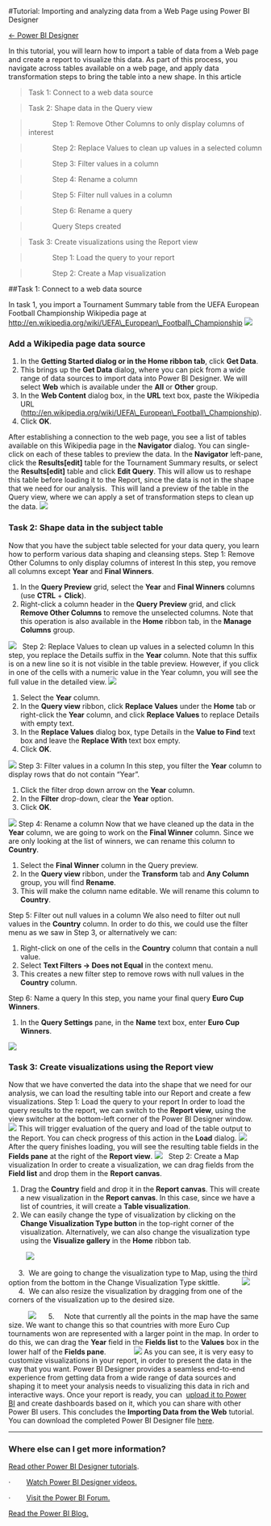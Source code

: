 <properties pageTitle="Tutorial: Importing and analyzing data from a Web Page using Power BI Designer" description="Tutorial: Importing and analyzing data from a Web Page using Power BI Designer" services="powerbi" documentationCenter="" authors="v-anpasi" manager="mblythe" editor=""/>
<tags ms.service="powerbi" ms.devlang="NA" ms.topic="article" ms.tgt_pltfrm="NA" ms.workload="powerbi" ms.date="06/19/2015" ms.author="v-anpasi"/>
#Tutorial: Importing and analyzing data from a Web Page using Power BI Designer

[← Power BI Designer](https://support.powerbi.com/knowledgebase/topics/68530-power-bi-designer)

In this tutorial, you will learn how to import a table of data from a Web page and create a report to visualize this data. As part of this process, you navigate across tables available on a web page, and apply data transformation steps to bring the table into a new shape.
In this article
> Task 1: Connect to a web data source

> Task 2: Shape data in the Query view

>             Step 1: Remove Other Columns to only display columns of interest

>             Step 2: Replace Values to clean up values in a selected column

>             Step 3: Filter values in a column

>             Step 4: Rename a column

>             Step 5: Filter null values in a column

>             Step 6: Rename a query

>             Query Steps created

> Task 3: Create visualizations using the Report view

>             Step 1: Load the query to your report

>             Step 2: Create a Map visualization

##Task 1: Connect to a web data source

In task 1, you import a Tournament Summary table from the UEFA European Football Championship Wikipedia page at http://en.wikipedia.org/wiki/UEFA\_European\_Football\_Championship
﻿﻿﻿![](media/powerbi-designer-tutorial-importing-and-analyzing-data-from-a-web-page/WebPage1.jpg)
### Add a Wikipedia page data source

1.  In the **Getting Started dialog or in the Home ribbon tab**, click **Get Data**.
2.  This brings up the **Get Data** dialog, where you can pick from a wide range of data sources to import data into Power BI Designer. We will select **Web** which is available under the **All** or **Other** group.
3.  In the **Web Content** dialog box, in the **URL** text box, paste the Wikipedia URL (http://en.wikipedia.org/wiki/UEFA\_European\_Football\_Championship).
4.  Click **OK**.

After establishing a connection to the web page, you see a list of tables available on this Wikipedia page in the **Navigator** dialog. You can single-click on each of these tables to preview the data.
In the **Navigator** left-pane, click the **Results[edit]** table for the Tournament Summary results, or select the **Results[edit]** table and click **Edit Query**. This will allow us to reshape this table before loading it to the Report, since the data is not in the shape that we need for our analysis.
![]()
This will land a preview of the table in the Query view, where we can apply a set of transformation steps to clean up the data.
![](media/powerbi-designer-tutorial-importing-and-analyzing-data-from-a-web-page/WebPage3.jpg)
### Task 2: Shape data in the subject table

Now that you have the subject table selected for your data query, you learn how to perform various data shaping and cleansing steps.
Step 1: Remove Other Columns to only display columns of interest
In this step, you remove all columns except **Year** and **Final Winners**.
1.  In the **Query Preview** grid, select the **Year** and **Final Winners** columns (use **CTRL** + **Click**).
2.  Right-click a column header in the **Query Preview** grid, and click **Remove Other Columns** to remove the unselected columns. Note that this operation is also available in the **Home** ribbon tab, in the **Manage Columns** group.

![](media/powerbi-designer-tutorial-importing-and-analyzing-data-from-a-web-page/WebPage4.jpg)
 
 Step 2: Replace Values to clean up values in a selected column
In this step, you replace the Details suffix in the **Year** column. Note that this suffix is on a new line so it is not visible in the table preview. However, if you click in one of the cells with a numeric value in the Year column, you will see the full value in the detailed view.
![](media/powerbi-designer-tutorial-importing-and-analyzing-data-from-a-web-page/WebPage5.jpg)
1.  Select the **Year** column.
2.  In the **Query view** ribbon, click **Replace Values** under the **Home** tab or right-click the **Year** column, and click **Replace Values** to replace Details with empty text.
3.  In the **Replace Values** dialog box, type Details in the **Value to Find** text box and leave the **Replace With** text box empty.
4.  Click **OK**.

![](media/powerbi-designer-tutorial-importing-and-analyzing-data-from-a-web-page/WebPage6.jpg)
 Step 3: Filter values in a column
In this step, you filter the **Year** column to display rows that do not contain “Year”.
1.  Click the filter drop down arrow on the **Year** column.
2.  In the **Filter** drop-down, clear the **Year** option.
3.  Click **OK**.

![](media/powerbi-designer-tutorial-importing-and-analyzing-data-from-a-web-page/WebPage7.jpg)
Step 4: Rename a column
Now that we have cleaned up the data in the **Year** column, we are going to work on the **Final Winner** column.
Since we are only looking at the list of winners, we can rename this column to **Country**.
1.  Select the **Final Winner** column in the Query preview.
2.  In the **Query view** ribbon, under the **Transform** tab and **Any Column** group, you will find **Rename**.
3.  This will make the column name editable. We will rename this column to **Country**.

Step 5: Filter out null values in a column
We also need to filter out null values in the **Country** column. In order to do this, we could use the filter menu as we saw in Step 3, or alternatively we can:
1.  Right-click on one of the cells in the **Country** column that contain a null value.
2.  Select **Text Filters -\> Does not Equal** in the context menu.
3.  This creates a new filter step to remove rows with null values in the **Country** column.

Step 6: Name a query
In this step, you name your final query **Euro Cup Winners**.
1.  In the **Query Settings** pane, in the **Name** text box, enter **Euro Cup Winners**.

![](media/powerbi-designer-tutorial-importing-and-analyzing-data-from-a-web-page/WebPage8.jpg)
### Task 3: Create visualizations using the Report view

Now that we have converted the data into the shape that we need for our analysis, we can load the resulting table into our Report and create a few visualizations.
 Step 1: Load the query to your report
In order to load the query results to the report, we can switch to the **Report view**, using the view switcher at the bottom-left corner of the Power BI Designer window.
![](media/powerbi-designer-tutorial-importing-and-analyzing-data-from-a-web-page/WebPage9.jpg)
 This will trigger evaluation of the query and load of the table output to the Report. You can check progress of this action in the **Load** dialog.
![](media/powerbi-designer-tutorial-importing-and-analyzing-data-from-a-web-page/WebPage10.jpg)
  
After the query finishes loading, you will see the resulting table fields in the **Fields pane** at the right of the **Report view**.
![](media/powerbi-designer-tutorial-importing-and-analyzing-data-from-a-web-page/WebPage11.jpg)
  
Step 2: Create a Map visualization
In order to create a visualization, we can drag fields from the **Field list** and drop them in the **Report canvas**.
1.  Drag the **Country** field and drop it in the **Report canvas**. This will create a new visualization in the **Report canvas**. In this case, since we have a list of countries, it will create a **Table visualization**.
2.  We can easily change the type of visualization by clicking on the **Change Visualization Type button** in the top-right corner of the visualization. Alternatively, we can also change the visualization type using the **Visualize gallery** in the **Home** ribbon tab.

         ![](media/powerbi-designer-tutorial-importing-and-analyzing-data-from-a-web-page/WebPage12.jpg)

     3.  We are going to change the visualization type to Map, using the third option from the bottom in the Change Visualization Type skittle.
          ![](media/powerbi-designer-tutorial-importing-and-analyzing-data-from-a-web-page/WebPage13.jpg)
     
     4.  We can also resize the visualization by dragging from one of the corners of the visualization up to the desired size.

          ![](media/powerbi-designer-tutorial-importing-and-analyzing-data-from-a-web-page/WebPage14.jpg)
     5.     Note that currently all the points in the map have the same size. We want to change this so that countries with more Euro Cup tournaments won are represented with a larger point in the map. In order to do this, we can drag the **Year** field in the **Fields list** to the **Values** box in the lower half of the **Fields pane**.
             ![](media/powerbi-designer-tutorial-importing-and-analyzing-data-from-a-web-page/WebPage15.jpg)
As you can see, it is very easy to customize visualizations in your report, in order to present the data in the way that you want. Power BI Designer provides a seamless end-to-end experience from getting data from a wide range of data sources and shaping it to meet your analysis needs to visualizing this data in rich and interactive ways. Once your report is ready, you can  [upload it to Power BI](http://support.powerbi.com/knowledgebase/articles/461278-upload-power-bi-designer-reports) and create dashboards based on it, which you can share with other Power BI users.
This concludes the **Importing Data from the Web** tutorial. You can download the completed Power BI Designer file [here](http://download.microsoft.com/download/1/4/E/14EDED28-6C58-4055-A65C-23B4DA81C4DE/Analyzing_Data_From_The_Web.pbix).
****
### Where else can I get more information?

[Read other Power BI Designer tutorials](http://go.microsoft.com/fwlink/?LinkID=521937).

·        [Watch Power BI Designer videos.](http://go.microsoft.com/fwlink/?LinkID=519322)

·        [Visit the Power BI Forum.](http://go.microsoft.com/fwlink/?LinkID=519326)

[Read the Power BI Blog.](http://go.microsoft.com/fwlink/?LinkID=519327)

 
  



